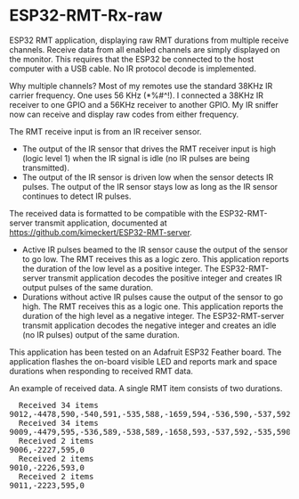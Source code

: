 # ESP32-RMT-Rx-raw
ESP32 RMT application, displaying raw RMT durations from multiple receive channels.
Receive data from all enabled channels are simply displayed on the monitor.
This requires that the ESP32 be connected to the host computer with a USB cable.
No IR protocol decode is implemented.

Why multiple channels? Most of my remotes use the standard 38KHz IR carrier frequency. One uses 56 KHz (*%#^!). I connected a 38KHz IR receiver to one GPIO and a 56KHz receiver to another GPIO. My IR sniffer now can receive and display raw codes from either frequency.

The RMT receive input is from an IR receiver sensor.
* The output of the IR sensor that drives the RMT receiver input is high (logic level 1) when the IR signal is idle (no IR pulses are being transmitted).
* The output of the IR sensor is driven low when the sensor detects IR pulses.  The output of the IR sensor stays low as long as the IR sensor continues to detect IR pulses.

The received data is formatted to be compatible with the ESP32-RMT-server transmit application, documented at https://github.com/kimeckert/ESP32-RMT-server.
* Active IR pulses beamed to the IR sensor cause the output of the sensor to go low. The RMT receives this as a logic zero. This application reports the duration of the low level as a positive integer. The ESP32-RMT-server transmit application decodes the positive integer and creates IR output pulses of the same duration.
* Durations without active IR pulses cause the output of the sensor to go high. The RMT receives this as a logic one. This application reports the duration of the high level as a negative integer. The ESP32-RMT-server transmit application decodes the negative integer and creates an idle (no IR pulses) output of the same duration.

This application has been tested on an Adafruit ESP32 Feather board.
The application flashes the on-board visible LED and reports mark and space durations when responding to received RMT data.

An example of received data. A single RMT item consists of two durations.
<pre>  Received 34 items
9012,-4478,590,-540,591,-535,588,-1659,594,-536,590,-537,592,-535,591,-535,591,-536,590,-1658,590,-1659,594,-536,588,-1659,595,-1654,591,-1659,595,-1654,595,-1656,593,-1657,593,-538,590,-536,590,-1657,594,-536,590,-538,591,-535,590,-537,593,-535,591,-1656,593,-1657,592,-537,592,-1655,594,-1655,596,-1654,593,-1654,597,0
  Received 34 items
9009,-4479,595,-536,589,-538,589,-1658,593,-537,592,-535,590,-537,587,-540,591,-536,591,-1655,596,-1654,591,-540,590,-1656,594,-1656,592,-1656,591,-1660,592,-1657,592,-1657,593,-535,591,-537,591,-1655,592,-538,588,-539,591,-536,589,-538,592,-535,589,-1657,594,-1655,593,-537,593,-1654,592,-1658,594,-1656,592,-1656,595,0
  Received 2 items
9006,-2227,595,0
  Received 2 items
9010,-2226,593,0
  Received 2 items
9011,-2223,595,0</pre>
